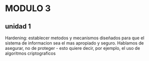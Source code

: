 # MODULO 3

## unidad 1

Hardening: establecer metodos y mecanismos diseñados para que el sistema de informacion sea el mas apropiado y seguro. Hablamos de asegurar, no de proteger - esto quiere decir, por ejemplo, el uso de algoritmos criptograficos

